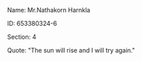 Name: Mr.Nathakorn Harnkla

ID: 653380324-6

Section: 4

Quote: "The sun will rise and I will try again."
